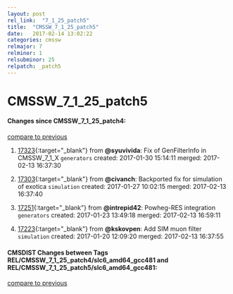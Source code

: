 ```yaml
---
layout: post
rel_link:  "7_1_25_patch5"
title:  "CMSSW_7_1_25_patch5"
date:   2017-02-14 13:02:22
categories: cmssw
relmajor: 7
relminor: 1
relsubminor: 25
relpatch: _patch5
---
```


# CMSSW_7_1_25_patch5
#### Changes since CMSSW_7_1_25_patch4:

[compare to previous](https://github.com/cms-sw/cmssw/compare/CMSSW_7_1_25_patch4...CMSSW_7_1_25_patch5)



1. [17323](http://github.com/cms-sw/cmssw/pull/17323){:target="_blank"}  from **@syuvivida**: Fix of GenFilterInfo in CMSSW_7_1_X `generators`  created: 2017-01-30 15:14:11 merged: 2017-02-13 16:37:30

2. [17303](http://github.com/cms-sw/cmssw/pull/17303){:target="_blank"}  from **@civanch**: Backported fix for simulation of exotica  `simulation`  created: 2017-01-27 10:02:15 merged: 2017-02-13 16:37:40

3. [17251](http://github.com/cms-sw/cmssw/pull/17251){:target="_blank"}  from **@intrepid42**: Powheg-RES integration `generators`  created: 2017-01-23 13:49:18 merged: 2017-02-13 16:59:11

4. [17223](http://github.com/cms-sw/cmssw/pull/17223){:target="_blank"}  from **@kskovpen**: Add SIM muon filter `simulation`  created: 2017-01-20 12:09:20 merged: 2017-02-13 16:37:55

#### CMSDIST Changes between Tags REL/CMSSW_7_1_25_patch4/slc6_amd64_gcc481 and REL/CMSSW_7_1_25_patch5/slc6_amd64_gcc481:

[compare to previous](https://github.com/cms-sw/cmsdist/compare/REL/CMSSW_7_1_25_patch4/slc6_amd64_gcc481...REL/CMSSW_7_1_25_patch5/slc6_amd64_gcc481)


